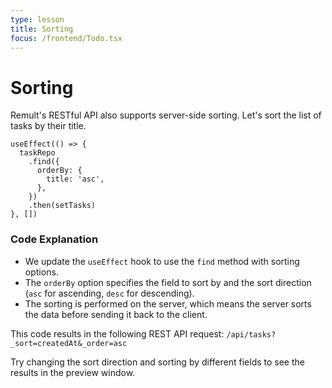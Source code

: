 ```yaml
---
type: lesson
title: Sorting
focus: /frontend/Todo.tsx
---
```


# Sorting

Remult's RESTful API also supports server-side sorting. Let's sort the list of tasks by their title.

```tsx title="frontend/Todo.tsx" add={4-6}
useEffect(() => {
  taskRepo
    .find({
      orderBy: {
        title: 'asc',
      },
    })
    .then(setTasks)
}, [])
```

### Code Explanation

- We update the `useEffect` hook to use the `find` method with sorting options.
- The `orderBy` option specifies the field to sort by and the sort direction (`asc` for ascending, `desc` for descending).
- The sorting is performed on the server, which means the server sorts the data before sending it back to the client.

This code results in the following REST API request:
`/api/tasks?_sort=createdAt&_order=asc`

Try changing the sort direction and sorting by different fields to see the results in the preview window.
